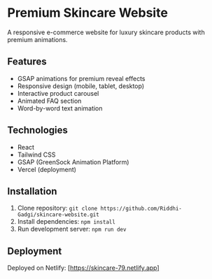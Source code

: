 # Premium Skincare Website

A responsive e-commerce website for luxury skincare products with premium animations.

## Features

- GSAP animations for premium reveal effects
- Responsive design (mobile, tablet, desktop)
- Interactive product carousel
- Animated FAQ section
- Word-by-word text animation

## Technologies

- React
- Tailwind CSS
- GSAP (GreenSock Animation Platform)
- Vercel (deployment)

## Installation

1. Clone repository: `git clone https://github.com/Riddhi-Gadgi/skincare-website.git`
2. Install dependencies: `npm install`
3. Run development server: `npm run dev`

## Deployment

Deployed on Netlify: [https://skincare-79.netlify.app]
